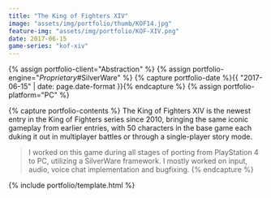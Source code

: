 ```yaml
---
title: "The King of Fighters XIV"
image: "assets/img/portfolio/thumb/KOF14.jpg"
feature-img: "assets/img/portfolio/KOF-XIV.png"
date: 2017-06-15
game-series: "kof-xiv"
---
```


{% assign portfolio-client="Abstraction" %}
{% assign portfolio-engine="*Proprietary*#SilverWare" %}
{% capture portfolio-date %}{{ "2017-06-15" | date: page.date-format }}{% endcapture %}
{% assign portfolio-platform="PC" %}

{% capture portfolio-contents %}
The King of Fighters XIV is the newest entry in the King of Fighters series since 2010,
bringing the same iconic gameplay from earlier entries, with 50 characters in the base game each duking it out in multiplayer battles or through a single-player story mode.

> I worked on this game during all stages of porting from PlayStation 4 to PC, utilizing a SilverWare framework.
> I mostly worked on input, audio, voice chat implementation and bugfixing.
{% endcapture %}

{% include portfolio/template.html %}
